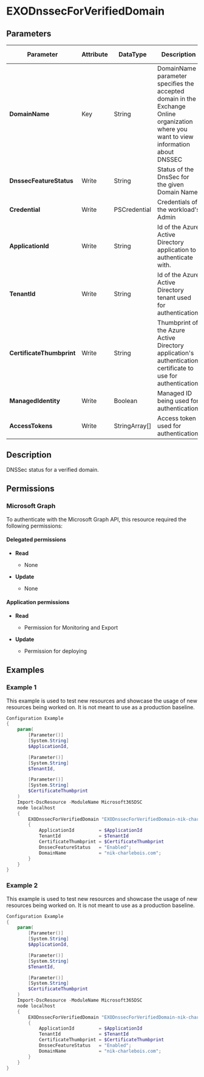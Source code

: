﻿# EXODnssecForVerifiedDomain

## Parameters

| Parameter | Attribute | DataType | Description | Allowed Values |
| --- | --- | --- | --- | --- |
| **DomainName** | Key | String | DomainName parameter specifies the accepted domain in the Exchange Online organization where you want to view information about DNSSEC | |
| **DnssecFeatureStatus** | Write | String | Status of the DnsSec for the given Domain Name. | `Enabled`, `Disabled`, `Unknown` |
| **Credential** | Write | PSCredential | Credentials of the workload's Admin | |
| **ApplicationId** | Write | String | Id of the Azure Active Directory application to authenticate with. | |
| **TenantId** | Write | String | Id of the Azure Active Directory tenant used for authentication. | |
| **CertificateThumbprint** | Write | String | Thumbprint of the Azure Active Directory application's authentication certificate to use for authentication. | |
| **ManagedIdentity** | Write | Boolean | Managed ID being used for authentication. | |
| **AccessTokens** | Write | StringArray[] | Access token used for authentication. | |


## Description

DNSSec status for a verified domain.

## Permissions

### Microsoft Graph

To authenticate with the Microsoft Graph API, this resource required the following permissions:

#### Delegated permissions

- **Read**

    - None

- **Update**

    - None

#### Application permissions

- **Read**

    - Permission for Monitoring and Export

- **Update**

    - Permission for deploying

## Examples

### Example 1

This example is used to test new resources and showcase the usage of new resources being worked on.
It is not meant to use as a production baseline.

```powershell
Configuration Example
{
    param(
        [Parameter()]
        [System.String]
        $ApplicationId,

        [Parameter()]
        [System.String]
        $TenantId,

        [Parameter()]
        [System.String]
        $CertificateThumbprint
    )
    Import-DscResource -ModuleName Microsoft365DSC
    node localhost
    {
        EXODnssecForVerifiedDomain "EXODnssecForVerifiedDomain-nik-charlebois.com"
        {
            ApplicationId         = $ApplicationId
            TenantId              = $TenantId
            CertificateThumbprint = $CertificateThumbprint
            DnssecFeatureStatus   = "Enabled";
            DomainName            = "nik-charlebois.com";
        }
    }
}
```

### Example 2

This example is used to test new resources and showcase the usage of new resources being worked on.
It is not meant to use as a production baseline.

```powershell
Configuration Example
{
    param(
        [Parameter()]
        [System.String]
        $ApplicationId,

        [Parameter()]
        [System.String]
        $TenantId,

        [Parameter()]
        [System.String]
        $CertificateThumbprint
    )
    Import-DscResource -ModuleName Microsoft365DSC
    node localhost
    {
        EXODnssecForVerifiedDomain "EXODnssecForVerifiedDomain-nik-charlebois.com"
        {
            ApplicationId         = $ApplicationId
            TenantId              = $TenantId
            CertificateThumbprint = $CertificateThumbprint
            DnssecFeatureStatus   = "Enabled";
            DomainName            = "nik-charlebois.com";
        }
    }
}
```

